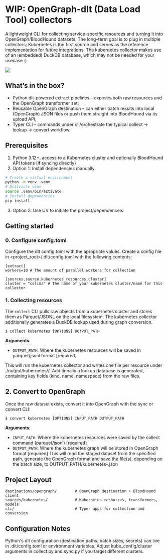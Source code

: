 # WIP: OpenGraph-dlt (Data Load Tool) collectors
A lightweight CLI for collecting service-specific resources and turning it into OpenGraph/BloodHound datasets. The long–term goal is to plug in multiple collectors; Kubernetes is the first source and serves as the reference implementation for future integrations. The kubernetes collector makes use of an (embedded) DuckDB database, which may not be needed for your usecase :) 

[<img src="https://github.com/user-attachments/assets/542d70b6-52ea-49ee-b700-447d55704982">](https://github.com/d3vzer0/OpenGraph-dlt) 


## What’s in the box?
- Python dlt-powered extract pipelines – exposes both raw resources and the OpenGraph transformer set;
- Reusable OpenGraph destination – can either batch results into local (OpenGraph) JSON files or push them straight into BloodHound via its upload API;
- Typer CLI – commands under cli/orchestrate the typical collect → lookup → convert workflow.

## Prerequisites
1. Python 3.12+, access to a Kubernetes cluster and optionally BloodHound API tokens (if syncing directly)
2. Option 1: Install dependencies manually
```bash
# Create a virtual environment
python -m venv .venv
# Activiate venv
source .venv/bin/activate
# Install dependencies
pip install
```
3. Option 2: Use UV to initiate the project/dependenceis

## Getting started
### 0. Configure config.toml
Configure the dlt config.toml with the apropriate values. Create a config file in <project_root>/.dlt/config.toml with the following contents:

```
[extract]
workers=10 # The amount of parallel workers for collection

[sources.source.kubernetes_resources.cluster]
cluster = "colima" # The name of your kubernetes cluster/name for this collector
```

### 1. Collecting resources
The `collect` CLI pulls raw objects from a kubernetes cluster and stores them as Parquet/JSONL on the local filesystem. The kubernetes collector additionally generates a DuckDB lookup used during graph conversion.

```console
$ collect kubernetes [OPTIONS] OUTPUT_PATH
```
**Arguments**:
* `OUTPUT_PATH`: Where the kubernetes resources will be saved in parquet/jsonl format [required]

This will run the kubernetes collector and writes one file per resource under ./output/kubernetes/<resource>/. Additionally a lookup database is generated, containing key fields (kind, name, namespace) from the raw files.

## 2. Convert to OpenGraph
Once the raw dataset exists, convert it into OpenGraph with the sync or convert CLI:

```console
$ convert kubernetes [OPTIONS] INPUT_PATH OUTPUT_PATH
```
**Arguments**:
* `INPUT_PATH`: Where the kubernetes resources were saved by the collect command (parquet/jsonl) [required]
* `OUTPUT_PATH`: Where the kubernetes graph will be stored in OpenGraph format [required]
This will read the staged dataset from the specified path, generate the OpenGraph format and save the file(s), depending on the batch size, to OUTPUT_PATH/kubernetes-<batch-hash>.json


## Project Layout
```
destinations/opengraph/        # OpenGraph destination + BloodHound client
sources/kubernetes/            # Kubernetes resources, transformers, models
cli/                           # Typer apps for collection and conversion
```

## Configuration Notes
Python's dlt configuration (destination paths, batch sizes, secrets) can live in .dlt/config.toml or environment variables.
Adjust kube_config/cluster arguments in collect.py and sync.py if you target different clusters.
